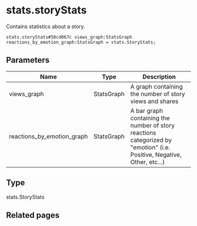# stats.storyStats
Contains statistics about a story.

```
stats.storyStats#50cd067c views_graph:StatsGraph reactions_by_emotion_graph:StatsGraph = stats.StoryStats;
```

## Parameters
| Name | Type | Description |
| ---- | :----: | ----------- |
| views_graph | StatsGraph | A graph containing the number of story views and shares |
| reactions_by_emotion_graph | StatsGraph | A bar graph containing the number of story reactions categorized by "emotion" (i.e. Positive, Negative, Other, etc...) |


## Type
stats.StoryStats

## Related pages
